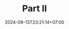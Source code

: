---
weight: 1600
title: "Part II"
description: ""
icon: "book"
date: "2024-08-13T23:21:14+07:00"
lastmod: "2024-08-13T23:21:14+07:00"
draft: false
toc: true
---
